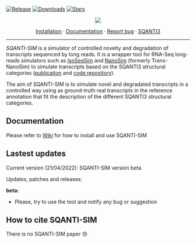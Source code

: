[![Release](https://img.shields.io/github/v/release/jorgemt98/sqanti-sim?include_prereleases)](https://github.com/jorgemt98/SQANTI-SIM/releases)
[![Downloads](https://img.shields.io/github/downloads/jorgemt98/SQANTI-SIM/total?logo=github)](https://github.com/jorgemt98/SQANTI-SIM)
[![Stars](https://img.shields.io/github/stars/jorgemt98/SQANTI-SIM.svg)](https://github.com/jorgemt98/SQANTI-SIM/stargazers) 

<p align="center">
  <img src="https://github.com/jorgemt98/SQANTI-SIM/blob/main/docs/sqantisim_logo.png">
</p>

<p align="center">
  <a href="https://github.com/jorgemt98/SQANTI-SIM/blob/main/docs/wiki2.md">Installation</a>
  ·
  <a href="https://github.com/jorgemt98/SQANTI-SIM/blob/main/docs/wiki1.md">Documentation</a>
  ·
  <a href="https://github.com/jorgemt98/SQANTI-SIM/issues">Report bug</a>
  ·
  <a href="https://github.com/ConesaLab/SQANTI3">SQANTI3</a>
</p>

***

*SQANTI-SIM* is a simulator of controlled novelty and degradation of transcripts sequenced by long reads. It is a wrapper tool for RNA-Seq long-reads simulators such as [IsoSeqSim](https://github.com/yunhaowang/IsoSeqSim) and [NanoSim](https://github.com/bcgsc/NanoSim) (formerly Trans-NanoSim) to simulate transcripts based on the SQANTI3 structural categories ([publication](https://www.ncbi.nlm.nih.gov/pmc/articles/PMC5848618/) and [code repository](https://github.com/ConesaLab/SQANTI3)).

The aim of SQANTI-SIM is to simulate novel and degradated transcripts in a controlled way using as ground-truth real transcripts in the reference annotation that fit the description of the different SQANTI3 structural categories.

## Documentation

Please refer to [Wiki](https://github.com/jorgemt98/SQANTI-SIM/blob/main/docs/wiki0.md) for how to install and use SQANTI-SIM 

## Lastest updates

Current version (21/04/2022): SQANTI-SIM version beta

Updates, patches and releases:

**beta:**
- Please, try to use the tool and notify any bug or suggestion

## How to cite SQANTI-SIM

There is no SQANTI-SIM paper :disappointed:
